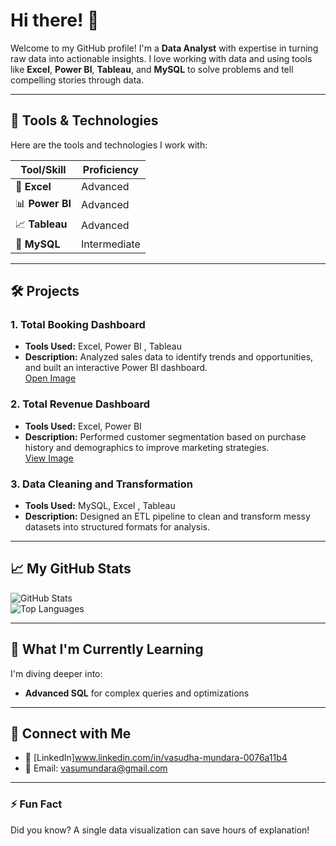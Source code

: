 # Hi there! 👋  
Welcome to my GitHub profile! I'm a **Data Analyst** with expertise in turning raw data into actionable insights. I love working with data and using tools like **Excel**, **Power BI**, **Tableau**, and **MySQL** to solve problems and tell compelling stories through data.

---

## 🔧 Tools & Technologies  
Here are the tools and technologies I work with:  

| **Tool/Skill**   | **Proficiency**   |  
|-------------------|-------------------|  
| 🧮 **Excel**      | Advanced          |  
| 📊 **Power BI**   | Advanced          |  
| 📈 **Tableau**    | Advanced          |  
| 💾 **MySQL**      | Intermediate      |  

---

## 🛠️ Projects  
### 1. **Total Booking Dashboard**  
- **Tools Used:** Excel, Power BI , Tableau
- **Description:** Analyzed sales data to identify trends and opportunities, and built an interactive Power BI dashboard.  
<a href="https://private-user-images.githubusercontent.com/188757588/397646854-e1bcc2c8-b331-4d2e-93f5-57df8e7caff1.png?jwt=..." target="_blank" rel="noopener noreferrer">Open Image</a>


### 2. **Total Revenue Dashboard**  
- **Tools Used:** Excel, Power BI 
- **Description:** Performed customer segmentation based on purchase history and demographics to improve marketing strategies.  
[View Image](https://private-user-images.githubusercontent.com/188757588/397647206-987d9f81-6bb6-459b-b920-f83c3d35593f.png?jwt=eyJhbGciOiJIUzI1NiIsInR5cCI6IkpXVCJ9.eyJpc3MiOiJnaXRodWIuY29tIiwiYXVkIjoicmF3LmdpdGh1YnVzZXJjb250ZW50LmNvbSIsImtleSI6ImtleTUiLCJleHAiOjE3MzQ2ODk4NjksIm5iZiI6MTczNDY4OTU2OSwicGF0aCI6Ii8xODg3NTc1ODgvMzk3NjQ3MjA2LTk4N2Q5ZjgxLTZiYjYtNDU5Yi1iOTIwLWY4M2MzZDM1NTkzZi5wbmc_WC1BbXotQWxnb3JpdGhtPUFXUzQtSE1BQy1TSEEyNTYmWC1BbXotQ3JlZGVudGlhbD1BS0lBVkNPRFlMU0E1M1BRSzRaQSUyRjIwMjQxMjIwJTJGdXMtZWFzdC0xJTJGczMlMkZhd3M0X3JlcXVlc3QmWC1BbXotRGF0ZT0yMDI0MTIyMFQxMDEyNDlaJlgtQW16LUV4cGlyZXM9MzAwJlgtQW16LVNpZ25hdHVyZT0yNTkxZjQzYjhhZTdmMmRhYzhhZDFkMDFhYzI2YzJiYmI4Njg2ZWU4YTVlZGE5YTk0ZGNkMzUxY2ZmMmFkMzU1JlgtQW16LVNpZ25lZEhlYWRlcnM9aG9zdCJ9.VynsKi5YetGbCnDQVAb5aldzKa0t4rvoTXELNLaLR-k)


  



### 3. **Data Cleaning and Transformation**  
- **Tools Used:** MySQL, Excel  , Tableau
- **Description:** Designed an ETL pipeline to clean and transform messy datasets into structured formats for analysis.  

---

## 📈 My GitHub Stats  
![GitHub Stats](https://github-readme-stats.vercel.app/api?username=Vasudha9687&show_icons=true&theme=radical)  
![Top Languages](https://github-readme-stats.vercel.app/api/top-langs/?username=Vasudha9687&layout=compact&theme=radical)  

---

## 🌱 What I'm Currently Learning  
I'm diving deeper into:  
- **Advanced SQL** for complex queries and optimizations  


---

## 🤝 Connect with Me 
- 💼 [LinkedIn]www.linkedin.com/in/vasudha-mundara-0076a11b4  
- 📧 Email: vasumundara@gmail.com 

---

### ⚡ Fun Fact  
Did you know? A single data visualization can save hours of explanation!  
